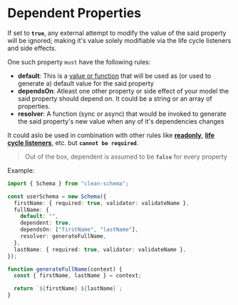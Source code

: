 # Dependent Properties

If set to **`true`**, any external attempt to modify the value of the said property will be ignored; making it's value solely modifiable via the life cycle listeners and side effects.

One such property `must` have the following rules:

- **default**: This is a [value or function](../../../v1.4.10/schema/definition/defaults.md#default-values) that will be used as (or used to generate a) default value for the said property
- **dependsOn**: Atleast one other property or side effect of your model the said property should depend on. It could be a string or an array of properties.
- **resolver**: A function (sync or async) that would be invoked to generate the said property's new value when any of it's dependencies changes

It could aslo be used in combination with other rules like [**readonly**](../../../v1.4.10/schema/definition/readonly.md#readonly-properties), [**life cycle listeners**](./life-cycles.md#life-cycle-listeners), etc. but **`cannot be required`**.

> Out of the box, dependent is assumed to be **`false`** for every property

Example:

```ts
import { Schema } from "clean-schema";

const userSchema = new Schema({
  firstName: { required: true, validator: validateName },
  fullName: {
    default: "",
    dependent: true,
    dependsOn: ["firstName", "lastName"],
    resolver: generateFullName,
  },
  lastName: { required: true, validator: validateName },
});

function generateFullName(context) {
  const { firstName, lastName } = context;

  return `${firstName} ${lastName}`;
}
```
